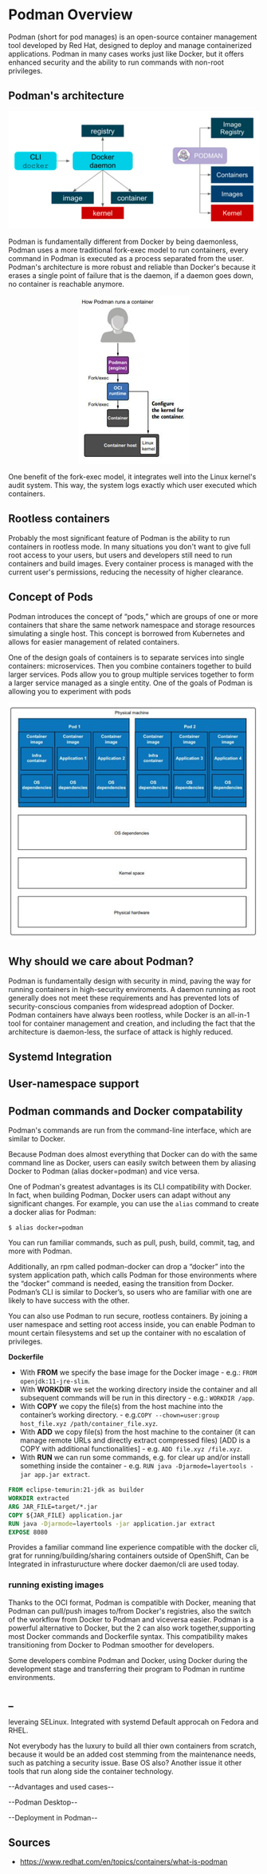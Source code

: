 # Podman Overview
Podman (short for pod manages) is an open-source container management tool developed by Red Hat, designed to deploy and manage containerized applications. Podman in many cases works just like Docker, but it offers enhanced security and the ability to run commands with non-root privileges.


## Podman's architecture
<p align="center">
  <img src="images/dockerAndPodman.png" alt="Esempio di immagine" />
</p>
Podman is fundamentally different from Docker by being daemonless, Podman uses a more traditional fork-exec model to run containers, every command in Podman is executed as a process separated from the user. 
Podman's architecture is more robust and reliable than Docker's because it erases a single point of failure that is the daemon, if a daemon goes down, no container is reachable anymore.

<p align="center">
  <img src="images/daemonless.JPG" alt="Esempio di immagine" />
</p>

One benefit of the fork-exec model, it integrates well into the Linux kernel's audit system. This way, the system logs exactly which user executed which containers. 


## Rootless containers

Probably the most significant feature of Podman is the ability to run containers in rootless mode. In many situations you don't want to give full root access to your users, but users and developers still need to run containers and build images. 
Every container process is managed with the current user's permissions, reducing the necessity of higher clearance.


## Concept of Pods

Podman introduces the concept of “pods,” which are groups of one or more containers that share the same network namespace and storage resources simulating a single host. This concept is borrowed from Kubernetes and allows for easier management of related containers.

One of the design goals of containers is to separate services into single containers: microservices. Then you combine containers together to build larger services. Pods allow you to group multiple services
together to form a larger service managed as a single entity. One of the goals of Podman is allowing you to experiment with pods

<p align="center">
  <img src="images/pods.JPG" alt="Esempio di immagine" />
</p>


## Why should we care about Podman?  

Podman is fundamentally design with security in mind, paving the way for running containers in high-security enviroments. A daemon running as root generally does not meet these requirements and has prevented lots of security-conscious companies from widespread adoption of Docker. Podman containers have always been rootless, while Docker is an all-in-1 tool for container management and creation, and including the fact that the architecture is daemon-less, the surface of attack is highly reduced.



## Systemd Integration

## User-namespace support

## Podman commands and Docker compatability
Podman's commands are run from the  command-line interface, which are similar to Docker.

Because Podman does almost everything that Docker can do with the same command line as Docker, users can easily switch between them by aliasing Docker to Podman (alias docker=podman) and vice versa. 

One of Podman's greatest advantages is its CLI compatibility with Docker. In fact, when building Podman, Docker users can adapt without any significant changes. For example, you can use the ```alias``` command to create a docker alias for Podman:
```
$ alias docker=podman
```

You can run familiar commands, such as pull, push, build, commit, tag, and more with Podman.

Additionally, an rpm called podman-docker can drop a “docker” into the system application path, which calls Podman for those environments where the “docker” command is needed, easing the transition from Docker. Podman’s CLI is similar to Docker’s, so users who are familiar with one are likely to have success with the other.

You can also use Podman to run secure, rootless containers. By joining a user namespace and setting root access inside, you can enable Podman to mount certain filesystems and set up the container with no escalation of privileges.

**Dockerfile**
- With **FROM** we specify the base image for the Docker image - e.g.: ```FROM openjdk:11-jre-slim```.
- With **WORKDIR** we set the working directory inside the container and all subsequent commands will be run in this directory - e.g.: ```WORKDIR /app```.
- With **COPY** we copy the file(s) from the host machine into the container’s working directory. - e.g.```COPY --chown=user:group host_file.xyz /path/container_file.xyz```.
- With **ADD** we copy file(s) from the host machine to the container (it can manage remote URLs and directly extract compressed files) [ADD is a COPY with additional functionalities] - e.g. ```ADD file.xyz /file.xyz```.
- With **RUN** we can run some commands, e.g. for clear up and/or install something inside the container - e.g. ```RUN java -Djarmode=layertools -jar app.jar extract```.
```dockerfile
FROM eclipse-temurin:21-jdk as builder
WORKDIR extracted
ARG JAR_FILE=target/*.jar
COPY ${JAR_FILE} application.jar
RUN java -Djarmode=layertools -jar application.jar extract
EXPOSE 8080
```


Provides a familiar command line experience compatible with the docker cli, grat for running/building/sharing containers outside of OpenShift, Can be Integrated in infrasturucture where docker daemon/cli are used today.
### running existing images 
Thanks to the OCI format, Podman is compatible with Docker, meaning that Podman can pull/push images to/from Docker's registries, also the switch of the workflow from Docker to Podman and viceversa easier. Podman is a powerful alternative to Docker, but the 2 can also work together,supporting most Docker commands and Dockerfile syntax. This compatibility makes transitioning from Docker to Podman smoother for developers.

Some developers combine Podman and Docker, using Docker during the development stage and transferring their program to Podman in runtime environments.


## _
leveraing SELinux.
Integrated with systemd
Default approcah on Fedora and RHEL.

Not everybody has the luxury to build all thier own containers from scratch, because it would be an added cost stemming from the maintenance needs, such as patching a security issue.
Base OS also?
Another issue it other tools that run along side the container technology.

--Advantages and used cases--


--Podman Desktop--

--Deployment in Podman--



## Sources
- https://www.redhat.com/en/topics/containers/what-is-podman
